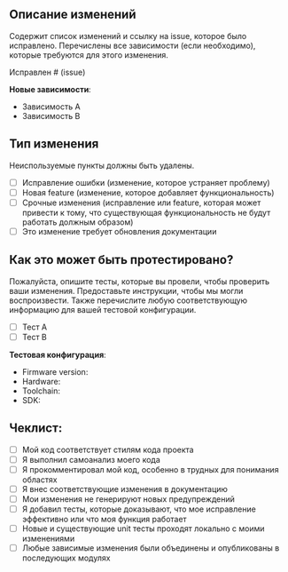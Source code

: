## Описание изменений

Содержит список изменений и ссылку на issue, которое было исправлено. Перечислены все зависимости (если необходимо), которые требуются для этого изменения.

Исправлен # (issue)

**Новые зависимости**:
* Зависимость A
* Зависимость B

## Тип изменения

Неиспользуемые пункты должны быть удалены.

- [ ] Исправление ошибки (изменение, которое устраняет проблему)
- [ ] Новая feature (изменение, которое добавляет функциональность)
- [ ] Срочные изменения (исправление или feature, которая может привести к тому, что существующая функциональность не будут работать должным образом)
- [ ] Это изменение требует обновления документации

## Как это может быть протестировано?

Пожалуйста, опишите тесты, которые вы провели, чтобы проверить ваши изменения. Предоставьте инструкции, чтобы мы могли воспроизвести. Также перечислите любую соответствующую информацию для вашей тестовой конфигурации.

- [ ] Тест A
- [ ] Тест B

**Тестовая конфигурация**:
* Firmware version:
* Hardware:
* Toolchain:
* SDK:

## Чеклист:

- [ ] Мой код соответствует стилям кода проекта
- [ ] Я выполнил самоанализ моего кода
- [ ] Я прокомментировал мой код, особенно в трудных для понимания областях
- [ ] Я внес соответствующие изменения в документацию
- [ ] Мои изменения не генерируют новых предупреждений
- [ ] Я добавил тесты, которые доказывают, что мое исправление эффективно или что моя функция работает
- [ ] Новые и существующие unit тесты проходят локально с моими изменениями
- [ ] Любые зависимые изменения были объединены и опубликованы в последующих модулях
